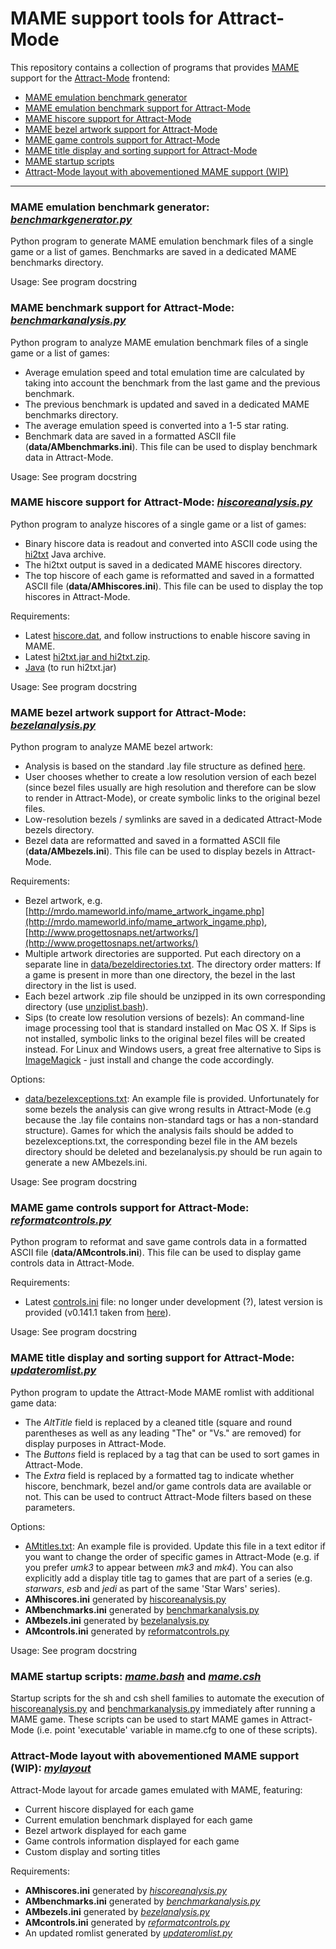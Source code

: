 # MAME support tools for Attract-Mode

This repository contains a collection of programs that provides [MAME](http://www.mamedev.org/) support for the [Attract-Mode](http://www.attractmode.org/) frontend:

- [MAME emulation benchmark generator](#benchgen)
- [MAME emulation benchmark support for Attract-Mode](#benchana)
- [MAME hiscore support for Attract-Mode](#hiscore)
- [MAME bezel artwork support for Attract-Mode](#bezel)
- [MAME game controls support for Attract-Mode](#control)
- [MAME title display and sorting support for Attract-Mode](#title)
- [MAME startup scripts](#start)
- [Attract-Mode layout with abovementioned MAME support (WIP)](#layout)

---
<a name="benchgen" />

### MAME emulation benchmark generator: [*benchmarkgenerator.py*](benchmarkgenerator.py)

Python program to generate MAME emulation benchmark files of a single game or a list of games. Benchmarks are saved in a dedicated MAME benchmarks directory.

Usage: See program docstring

<a name="benchana" />

### MAME benchmark support for Attract-Mode: [*benchmarkanalysis.py*](benchmarkanalysis.py)

Python program to analyze MAME emulation benchmark files of a single game or a list of games:

- Average emulation speed and total emulation time are calculated by taking into account the benchmark from the last game and
  the previous benchmark.
- The previous benchmark is updated and saved in a dedicated MAME benchmarks directory.
- The average emulation speed is converted into a 1-5 star rating. 
- Benchmark data are saved in a formatted ASCII file (**data/AMbenchmarks.ini**). This file can be used to display benchmark data in Attract-Mode.

Usage: See program docstring

<a name="hiscore" />

### MAME hiscore support for Attract-Mode: [*hiscoreanalysis.py*](hiscoreanalysis.py)

Python program to analyze hiscores of a single game or a list of games:

- Binary hiscore data is readout and converted into ASCII code using the [hi2txt](http://greatstone.free.fr/hi2txt/) Java archive.
- The hi2txt output is saved in a dedicated MAME hiscores directory.
- The top hiscore of each game is reformatted and saved in a formatted ASCII file (**data/AMhiscores.ini**). This file can be used to display the top hiscores in Attract-Mode.

Requirements:

- Latest [hiscore.dat](http://highscore.mameworld.info/), and follow instructions to enable hiscore saving in MAME.
- Latest [hi2txt.jar and hi2txt.zip](http://greatstone.free.fr/hi2txt/).
- [Java](https://www.java.com) (to run hi2txt.jar)

Usage: See program docstring

<a name="bezel" />

### MAME bezel artwork support for Attract-Mode: [*bezelanalysis.py*](bezelanalysis.py)

Python program to analyze MAME bezel artwork:

- Analysis is based on the standard .lay file structure as defined [here](http://wiki.mamedev.org/index.php/LAY_File_Basics_-_Part_I).
- User chooses whether to create a low resolution version of each bezel (since bezel files usually are high resolution and therefore can be slow to render in Attract-Mode), or create symbolic links to the original bezel files.
- Low-resolution bezels / symlinks are saved in a dedicated Attract-Mode bezels directory.
- Bezel data are reformatted and saved in a formatted ASCII file (**data/AMbezels.ini**). This file can be used to display bezels in Attract-Mode.

Requirements:

- Bezel artwork, e.g. [http://mrdo.mameworld.info/mame_artwork_ingame.php](http://mrdo.mameworld.info/mame_artwork_ingame.php), [http://www.progettosnaps.net/artworks/](http://www.progettosnaps.net/artworks/)
- Multiple artwork directories are supported. Put each directory on a separate line in [data/bezeldirectories.txt](data/bezeldirectories.txt). The directory order matters: If a game is present in more than one directory, the bezel in the last directory in the list is used.
- Each bezel artwork .zip file should be unzipped in its own corresponding directory (use [unziplist.bash](unziplist.bash)).
- Sips (to create low resolution versions of bezels): An command-line image processing tool that is standard installed on Mac OS X. If Sips is not installed, symbolic links to the original bezel files will be created instead. For Linux and Windows users, a great free alternative to Sips is [ImageMagick](https://www.imagemagick.org) - just install and change the code accordingly.

Options:

- [data/bezelexceptions.txt](data/bezelexceptions.txt): An example file is provided. Unfortunately for some bezels the analysis can give wrong results in Attract-Mode (e.g because the .lay file contains non-standard tags or has a non-standard structure). Games for which the analysis fails should be added to bezelexceptions.txt, the corresponding bezel file in the AM bezels directory should be deleted and bezelanalysis.py should be run again to generate a new AMbezels.ini.

Usage: See program docstring

<a name="control" />

### MAME game controls support for Attract-Mode: [*reformatcontrols.py*](reformatcontrols.py)

Python program to reformat and save game controls data in a formatted ASCII file (**data/AMcontrols.ini**). This file can be used to display game controls data in Attract-Mode.

Requirements:

- Latest [controls.ini](data/controls.ini) file: no longer under development (?), latest version is provided (v0.141.1 taken from [here](http://ledblinky.net/downloads/controls.ini.0.141.1.zip)).

Usage: See program docstring

<a name="title" />

### MAME title display and sorting support for Attract-Mode: [*updateromlist.py*](updateromlist.py)

Python program to update the Attract-Mode MAME romlist with additional game data:

- The *AltTitle* field is replaced by a cleaned title (square and round parentheses as well as any leading "The" or "Vs." are removed) for display purposes in Attract-Mode.
- The *Buttons* field is replaced by a tag that can be used to sort games in Attract-Mode.
- The *Extra* field is replaced by a formatted tag to indicate whether hiscore, benchmark, bezel and/or game controls data are available or not. This can be used to contruct Attract-Mode filters based on these parameters.

Options:

- [AMtitles.txt](data/AMtitles.txt): An example file is provided. Update this file in a text editor if you want to change the order of specific games in Attract-Mode (e.g. if you prefer *umk3* to appear between *mk3* and *mk4*). You can also explicitly add a display title tag to games that are part of a series (e.g. *starwars*, *esb* and *jedi* as part of the same 'Star Wars' series).
- **AMhiscores.ini** generated by [hiscoreanalysis.py](hiscoreanalysis.py)
- **AMbenchmarks.ini** generated by [benchmarkanalysis.py](benchmarkanalysis.py)
- **AMbezels.ini** generated by [bezelanalysis.py](bezelanalysis.py)
- **AMcontrols.ini** generated by [reformatcontrols.py](reformatcontrols.py)

Usage: See program docstring

<a name="start" />

### MAME startup scripts: [*mame.bash*](mame.bash) and [*mame.csh*](mame.csh)

Startup scripts for the sh and csh shell families to automate the execution of [hiscoreanalysis.py](hiscoreanalysis.py) and [benchmarkanalysis.py](benchmarkanalysis.py) immediately after running a MAME game. These scripts can be used to start MAME games in Attract-Mode (i.e. point 'executable' variable in mame.cfg to one of these scripts).

<a name="layout" />

### Attract-Mode layout with abovementioned MAME support (WIP): [*mylayout*](mylayout)

Attract-Mode layout for arcade games emulated with MAME, featuring:

- Current hiscore displayed for each game
- Current emulation benchmark displayed for each game
- Bezel artwork displayed for each game
- Game controls information displayed for each game
- Custom display and sorting titles

Requirements:

- **AMhiscores.ini** generated by [*hiscoreanalysis.py*](hiscoreanalysis.py)
- **AMbenchmarks.ini** generated by [*benchmarkanalysis.py*](benchmarkanalysis.py)
- **AMbezels.ini** generated by [*bezelanalysis.py*](bezelanalysis.py)
- **AMcontrols.ini** generated by [*reformatcontrols.py*](reformatcontrols.py)
- An updated romlist generated by [*updateromlist.py*](updateromlist.py)
